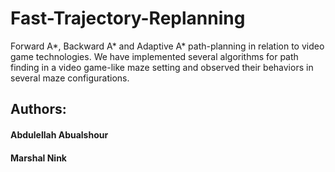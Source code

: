# Fast-Trajectory-Replanning
Forward A*, Backward A* and Adaptive A* path-planning in relation to video game technologies. We have implemented several algorithms for path finding in a video game-like maze setting and observed their behaviors in several maze configurations.

## Authors: 
#### Abdulellah Abualshour
#### Marshal Nink
